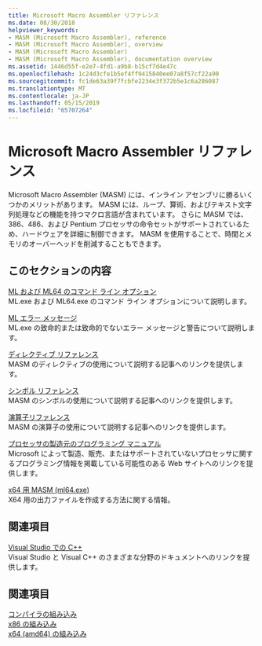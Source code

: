 ```yaml
---
title: Microsoft Macro Assembler リファレンス
ms.date: 08/30/2018
helpviewer_keywords:
- MASM (Microsoft Macro Assembler), reference
- MASM (Microsoft Macro Assembler), overview
- MASM (Microsoft Macro Assembler)
- MASM (Microsoft Macro Assembler), documentation overview
ms.assetid: 1446d55f-e2e7-4fd1-a9b8-b15cf7d4e47c
ms.openlocfilehash: 1c24d3cfe1b5ef4ff9415840ee07a8f57cf22a90
ms.sourcegitcommit: fc1de63a39f7fcbfe2234e3f372b5e1c6a286087
ms.translationtype: MT
ms.contentlocale: ja-JP
ms.lasthandoff: 05/15/2019
ms.locfileid: "65707264"
---
```

# <a name="microsoft-macro-assembler-reference"></a>Microsoft Macro Assembler リファレンス

Microsoft Macro Assembler (MASM) には、インライン アセンブリに勝るいくつかのメリットがあります。 MASM には、ループ、算術、およびテキスト文字列処理などの機能を持つマクロ言語が含まれています。 さらに MASM では、386、486、および Pentium プロセッサの命令セットがサポートされているため、ハードウェアを詳細に制御できます。 MASM を使用することで、時間とメモリのオーバーヘッドを削減することもできます。

## <a name="in-this-section"></a>このセクションの内容

[ML および ML64 のコマンド ライン オプション](../../assembler/masm/ml-and-ml64-command-line-reference.md)<br/>
ML.exe および ML64.exe のコマンド ライン オプションについて説明します。

[ML エラー メッセージ](../../assembler/masm/ml-error-messages.md)<br/>
ML.exe の致命的または致命的でないエラー メッセージと警告について説明します。

[ディレクティブ リファレンス](../../assembler/masm/directives-reference.md)<br/>
MASM のディレクティブの使用について説明する記事へのリンクを提供します。

[シンボル リファレンス](../../assembler/masm/symbols-reference.md)<br/>
MASM のシンボルの使用について説明する記事へのリンクを提供します。

[演算子リファレンス](../../assembler/masm/operators-reference.md)<br/>
MASM の演算子の使用について説明する記事へのリンクを提供します。

[プロセッサの製造元のプログラミング マニュアル](../../assembler/masm/processor-manufacturer-programming-manuals.md)<br/>
Microsoft によって製造、販売、またはサポートされていないプロセッサに関するプログラミング情報を掲載している可能性のある Web サイトへのリンクを提供します。

[x64 用 MASM (ml64.exe)](../../assembler/masm/masm-for-x64-ml64-exe.md)<br/>
X64 用の出力ファイルを作成する方法に関する情報。

## <a name="related-sections"></a>関連項目

[Visual Studio での C++](../../overview/visual-cpp-in-visual-studio.md)<br/>
Visual Studio と Visual C++ のさまざまな分野のドキュメントへのリンクを提供します。

## <a name="see-also"></a>関連項目

[コンパイラの組み込み](../../intrinsics/compiler-intrinsics.md)<br/>
[x86 の組み込み](../../intrinsics/x86-intrinsics-list.md)<br/>
[x64 (amd64) の組み込み](../../intrinsics/x64-amd64-intrinsics-list.md)<br/>
